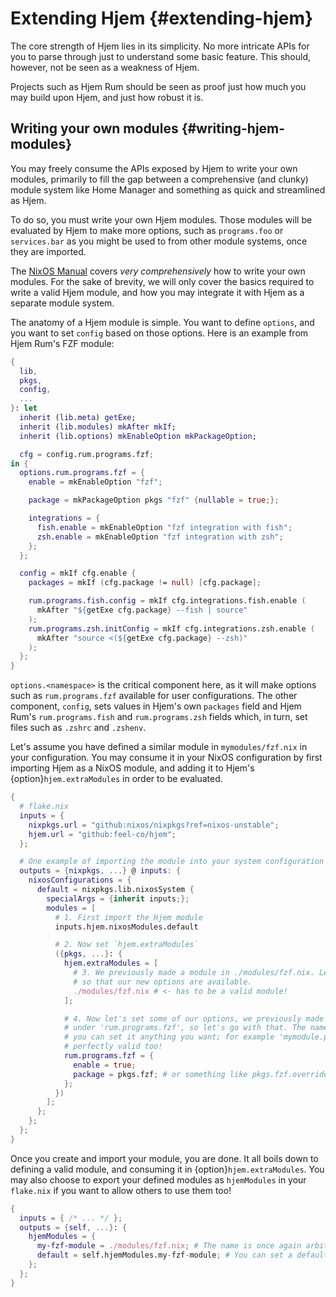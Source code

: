 # Extending Hjem {#extending-hjem}

The core strength of Hjem lies in its simplicity. No more intricate APIs for you
to parse through just to understand some basic feature. This should, however,
not be seen as a weakness of Hjem.

Projects such as Hjem Rum should be seen as proof just how much you may build
upon Hjem, and just how robust it is.

## Writing your own modules {#writing-hjem-modules}

You may freely consume the APIs exposed by Hjem to write your own modules,
primarily to fill the gap between a comprehensive (and clunky) module system
like Home Manager and something as quick and streamlined as Hjem.

To do so, you must write your own Hjem modules. Those modules will be evaluated
by Hjem to make more options, such as `programs.foo` or `services.bar` as you
might be used to from other module systems, once they are imported.

[NixOS Manual]: https://nixos.org/manual/nixos/stable/#sec-writing-modules
[Hjem Rum's FZF module]: https://github.com/snugnug/hjem-rum/blob/0f6b280c6c6073258da1a093d9aeae9368daedce/modules/collection/programs/fzf.nix

The [NixOS Manual] covers _very comprehensively_ how to write your own modules.
For the sake of brevity, we will only cover the basics required to write a valid
Hjem module, and how you may integrate it with Hjem as a separate module system.

The anatomy of a Hjem module is simple. You want to define `options`, and you
want to set `config` based on those options. Here is an example from Hjem Rum's
FZF module:

```nix
{
  lib,
  pkgs,
  config,
  ...
}: let
  inherit (lib.meta) getExe;
  inherit (lib.modules) mkAfter mkIf;
  inherit (lib.options) mkEnableOption mkPackageOption;

  cfg = config.rum.programs.fzf;
in {
  options.rum.programs.fzf = {
    enable = mkEnableOption "fzf";

    package = mkPackageOption pkgs "fzf" {nullable = true;};

    integrations = {
      fish.enable = mkEnableOption "fzf integration with fish";
      zsh.enable = mkEnableOption "fzf integration with zsh";
    };
  };

  config = mkIf cfg.enable {
    packages = mkIf (cfg.package != null) [cfg.package];

    rum.programs.fish.config = mkIf cfg.integrations.fish.enable (
      mkAfter "${getExe cfg.package} --fish | source"
    );
    rum.programs.zsh.initConfig = mkIf cfg.integrations.zsh.enable (
      mkAfter "source <(${getExe cfg.package} --zsh)"
    );
  };
}
```

`options.<namespace>` is the critical component here, as it will make options
such as `rum.programs.fzf` available for user configurations. The other
component, `config`, sets values in Hjem's own `packages` field and Hjem Rum's
`rum.programs.fish` and `rum.programs.zsh` fields which, in turn, set files such
as `.zshrc` and `.zshenv`.

Let's assume you have defined a similar module in `mymodules/fzf.nix` in your
configuration. You may consume it in your NixOS configuration by first importing
Hjem as a NixOS module, and adding it to Hjem's {option}`hjem.extraModules` in
order to be evaluated.

```nix
{
  # flake.nix
  inputs = {
    nixpkgs.url = "github:nixos/nixpkgs?ref=nixos-unstable";
    hjem.url = "github:feel-co/hjem";
  };

  # One example of importing the module into your system configuration
  outputs = {nixpkgs, ...} @ inputs: {
    nixosConfigurations = {
      default = nixpkgs.lib.nixosSystem {
        specialArgs = {inherit inputs;};
        modules = [
          # 1. First import the Hjem module
          inputs.hjem.nixosModules.default

          # 2. Now set `hjem.extraModules`
          ({pkgs, ...}: {
            hjem.extraModules = [
              # 3. We previously made a module in ./modules/fzf.nix. Let's import it
              # so that our new options are available.
              ./modules/fzf.nix # <- has to be a valid module!
            ];

            # 4. Now let's set some of our options, we previously made them available
            # under 'rum.programs.fzf', so let's go with that. The name is arbitrary, and
            # you can set it anything you want; for example 'mymodule.programs.fzf-yay' is
            # perfectly valid too!
            rum.programs.fzf = {
              enable = true;
              package = pkgs.fzf; # or something like pkgs.fzf.override { ... }
            };
          })
        ];
      };
    };
  };
}
```

Once you create and import your module, you are done. It all boils down to
defining a valid module, and consuming it in {option}`hjem.extraModules`. You
may also choose to export your defined modules as `hjemModules` in your
`flake.nix` if you want to allow others to use them too!

```nix
{
  inputs = { /* ... */ };
  outputs = {self, ...}: {
    hjemModules = {
      my-fzf-module = ./modules/fzf.nix; # The name is once again arbitary.
      default = self.hjemModules.my-fzf-module; # You can set a default.
    };
  };
}
```
